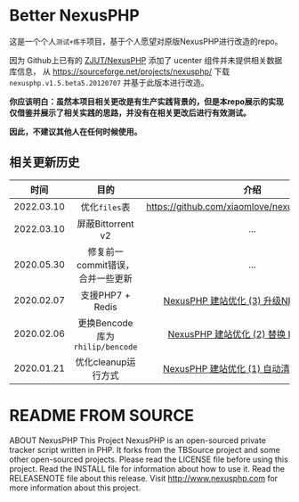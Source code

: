 # Better NexusPHP

这是一个个人`测试+练手`项目，基于个人愿望对原版NexusPHP进行改造的repo。

因为 Github上已有的 [ZJUT/NexusPHP](https://github.com/ZJUT/NexusPHP) 添加了 ucenter 组件并未提供相关数据库信息，
从 https://sourceforge.net/projects/nexusphp/ 下载 `nexusphp.v1.5.beta5.20120707` 并基于此版本进行改造。 

**你应该明白：虽然本项目相关更改是有生产实践背景的，但是本repo展示的实现仅借鉴并展示了相关实践的思路，并没有在相关更改后进行有效测试。**

**因此，不建议其他人在任何时候使用。**

## 相关更新历史

| 时间 | 目的 | 介绍 | 相关commit或pr |
|:---:|:---:|:---:|:---:|
| 2022.03.10 | 优化`files`表 | <https://github.com/xiaomlove/nexusphp/issues/27> |  |
| 2022.03.10 | 屏蔽Bittorrent v2 | ... | <https://github.com/Rhilip/NexusPHP/pull/5> |
| 2020.05.30 | 修复前一commit错误，合并一些更新 | ... | <https://github.com/Rhilip/NexusPHP/pull/3> |
| 2020.02.07 | 支援PHP7 + Redis | [NexusPHP 建站优化 (3) 升级NPHP到PHP 7](https://blog.rhilip.info/archives/1188/) | <https://github.com/Rhilip/NexusPHP/pull/2> |
| 2020.02.06 | 更换Bencode库为`rhilip/bencode` | [NexusPHP 建站优化 (2) 替换 Bencode 库](https://blog.rhilip.info/archives/1187/)  |  <https://github.com/Rhilip/NexusPHP/pull/1> | 
| 2020.01.21 | 优化cleanup运行方式 | [NexusPHP 建站优化 (1) 自动清理 (cleanup)](https://blog.rhilip.info/archives/1178/) | <https://github.com/Rhilip/NexusPHP/commit/2a833ff> |

# README FROM SOURCE
ABOUT NexusPHP
This Project NexusPHP is an open-sourced private tracker script written in PHP.
It forks from the TBSource project and some other open-sourced projects.
Please read the LICENSE file before using this project.
Read the INSTALL file for information about how to use it.
Read the RELEASENOTE file about this release.
Visit http://www.nexusphp.com for more information about this project.
